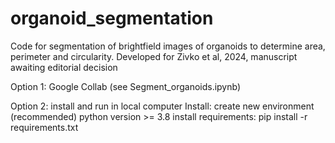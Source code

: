 # organoid_segmentation
Code for segmentation of brightfield images of organoids to determine area, perimeter and circularity. Developed for Zivko et al, 2024, manuscript awaiting editorial decision


Option 1: Google Collab (see Segment_organoids.ipynb)

Option 2: install and run in local computer
Install:
create new environment (recommended) python version >= 3.8
install requirements: pip install -r requirements.txt
